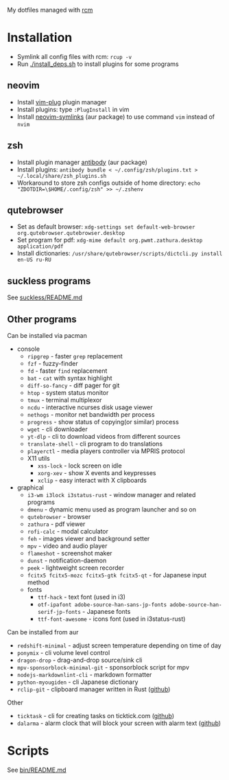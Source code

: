 My dotfiles managed with [rcm](https://github.com/thoughtbot/rcm)

# Installation

* Symlink all config files with rcm: `rcup -v`
* Run [./install_deps.sh](./install_deps.sh) to install plugins for some
  programs

## neovim

* Install [vim-plug](https://github.com/junegunn/vim-plug) plugin manager
* Install plugins: type `:PlugInstall` in vim
* Install [neovim-symlinks](https://aur.archlinux.org/packages/neovim-symlinks)
  (aur package) to use command `vim` instead of `nvim`

## zsh

* Install plugin manager
  [antibody](https://aur.archlinux.org/packages/antibody) (aur package)
* Install plugins: `antibody bundle < ~/.config/zsh/plugins.txt >
  ~/.local/share/zsh_plugins.sh`
* Workaround to store zsh configs outside of home directory: `echo
  "ZDOTDIR=\$HOME/.config/zsh" >> ~/.zshenv`

## qutebrowser

* Set as default browser: `xdg-settings set default-web-browser
  org.qutebrowser.qutebrowser.desktop`
* Set program for pdf: `xdg-mime default org.pwmt.zathura.desktop
  application/pdf`
* Install dictionaries: `/usr/share/qutebrowser/scripts/dictcli.py install
  en-US ru-RU`

## suckless programs

See [suckless/README.md](suckless/README.md)

## Other programs

Can be installed via pacman

* console
  * `ripgrep` - faster `grep` replacement
  * `fzf` - fuzzy-finder
  * `fd` - faster `find` replacement
  * `bat` - `cat` with syntax highlight
  * `diff-so-fancy` - diff pager for git
  * `htop` - system status monitor
  * `tmux` - terminal multiplexor
  * `ncdu` - interactive ncurses disk usage viewer
  * `nethogs` - monitor net bandwidth per process
  * `progress` - show status of copying(or similar) process
  * `wget` - cli downloader
  * `yt-dlp` - cli to download videos from different sources
  * `translate-shell` - cli program to do translations
  * `playerctl` - media players controller via MPRIS protocol
  * X11 utils
    * `xss-lock` - lock screen on idle
    * `xorg-xev` - show X events and keypresses
    * `xclip` - easy interact with X clipboards
* graphical
  * `i3-wm i3lock i3status-rust` - window manager and related programs
  * `dmenu` - dynamic menu used as program launcher and so on
  * `qutebrowser` - browser
  * `zathura` - pdf viewer
  * `rofi-calc` - modal calculator
  * `feh` - images viewer and background setter
  * `mpv` - video and audio player
  * `flameshot` - screenshot maker
  * `dunst` - notification-daemon
  * `peek` - lightweight screen recorder
  * `fcitx5 fcitx5-mozc fcitx5-gtk fcitx5-qt` - for Japanese input method
  * fonts
    * `ttf-hack` - text font (used in i3)
    * `otf-ipafont adobe-source-han-sans-jp-fonts
      adobe-source-han-serif-jp-fonts` - Japanese fonts
    * `ttf-font-awesome` - icons font (used in i3status-rust)

Can be installed from aur

* `redshift-minimal` - adjust screen temperature depending on time of day
* `ponymix` - cli volume level control
* `dragon-drop` - drag-and-drop source/sink cli
* `mpv-sponsorblock-minimal-git` - sponsorblock script for mpv
* `nodejs-markdownlint-cli` - markdown formatter
* `python-myougiden` - cli Japanese dictionary
* `rclip-git` - clipboard manager written in Rust
  ([github](https://github.com/UnkwUsr/rclip))

Other

* `ticktask` - cli for creating tasks on ticktick.com
  ([github](https://github.com/UnkwUsr/ticktask))
* `dalarma` - alarm clock that will block your screen with alarm text
  ([github](https://github.com/UnkwUsr/dalarma))

# Scripts

See [bin/README.md](bin/README.md)
